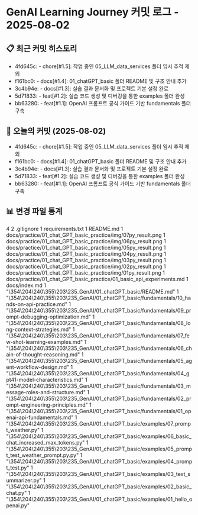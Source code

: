 # GenAI Learning Journey 커밋 로그 - 2025-08-02

## 📋 최근 커밋 히스토리

- 4fd645c: - chore[#1.5]: 작업 중인 05_LLM_data_services 폴더 임시 추적 제외
- f161bc0: - docs[#1.4]: 01_chatGPT_basic 폴더 README 및 구조 안내 추가
- 3c4b94e: - docs[#1.3]: 실습 결과 문서화 및 프로젝트 기본 설정 완료
- 5d71833: - feat[#1.2]: 실습 코드 생성 및 디버깅을 통한 examples 폴더 완성
- bb63280: - feat[#1.1]: OpenAI 프롬프트 공식 가이드 기반 fundamentals 폴더 구축

## 🎯 오늘의 커밋 (2025-08-02)

- 4fd645c: - chore[#1.5]: 작업 중인 05_LLM_data_services 폴더 임시 추적 제외
- f161bc0: - docs[#1.4]: 01_chatGPT_basic 폴더 README 및 구조 안내 추가
- 3c4b94e: - docs[#1.3]: 실습 결과 문서화 및 프로젝트 기본 설정 완료
- 5d71833: - feat[#1.2]: 실습 코드 생성 및 디버깅을 통한 examples 폴더 완성
- bb63280: - feat[#1.1]: OpenAI 프롬프트 공식 가이드 기반 fundamentals 폴더 구축
## 📊 변경 파일 통계

   4 
   2 .gitignore
   1 requirements.txt
   1 README.md
   1 docs/practice/01_chat_GPT_basic_practice/img/07py_result.png
   1 docs/practice/01_chat_GPT_basic_practice/img/06py_result.png
   1 docs/practice/01_chat_GPT_basic_practice/img/05py_result.png
   1 docs/practice/01_chat_GPT_basic_practice/img/04py_result.png
   1 docs/practice/01_chat_GPT_basic_practice/img/03py_result.png
   1 docs/practice/01_chat_GPT_basic_practice/img/02py_result.png
   1 docs/practice/01_chat_GPT_basic_practice/img/01py_result.png
   1 docs/practice/01_chat_GPT_basic_practice/01_basic_api_experiments.md
   1 docs/index.md
   1 "\354\204\240\355\203\235_GenAI/01_chatGPT_basic/README.md"
   1 "\354\204\240\355\203\235_GenAI/01_chatGPT_basic/fundamentals/10_hands-on-api-practice.md"
   1 "\354\204\240\355\203\235_GenAI/01_chatGPT_basic/fundamentals/09_prompt-debugging-optimization.md"
   1 "\354\204\240\355\203\235_GenAI/01_chatGPT_basic/fundamentals/08_long-context-strategies.md"
   1 "\354\204\240\355\203\235_GenAI/01_chatGPT_basic/fundamentals/07_few-shot-learning-examples.md"
   1 "\354\204\240\355\203\235_GenAI/01_chatGPT_basic/fundamentals/06_chain-of-thought-reasoning.md"
   1 "\354\204\240\355\203\235_GenAI/01_chatGPT_basic/fundamentals/05_agent-workflow-design.md"
   1 "\354\204\240\355\203\235_GenAI/01_chatGPT_basic/fundamentals/04_gpt41-model-characteristics.md"
   1 "\354\204\240\355\203\235_GenAI/01_chatGPT_basic/fundamentals/03_message-roles-and-structure.md"
   1 "\354\204\240\355\203\235_GenAI/01_chatGPT_basic/fundamentals/02_prompt-engineering-principles.md"
   1 "\354\204\240\355\203\235_GenAI/01_chatGPT_basic/fundamentals/01_openai-api-fundamentals.md"
   1 "\354\204\240\355\203\235_GenAI/01_chatGPT_basic/examples/07_prompt_weather.py"
   1 "\354\204\240\355\203\235_GenAI/01_chatGPT_basic/examples/06_basic_chat_increased_max_tokens.py"
   1 "\354\204\240\355\203\235_GenAI/01_chatGPT_basic/examples/05_prompt_test_weather_prompt.py.py"
   1 "\354\204\240\355\203\235_GenAI/01_chatGPT_basic/examples/04_prompt_test.py"
   1 "\354\204\240\355\203\235_GenAI/01_chatGPT_basic/examples/03_text_summarizer.py"
   1 "\354\204\240\355\203\235_GenAI/01_chatGPT_basic/examples/02_basic_chat.py"
   1 "\354\204\240\355\203\235_GenAI/01_chatGPT_basic/examples/01_hello_openai.py"
